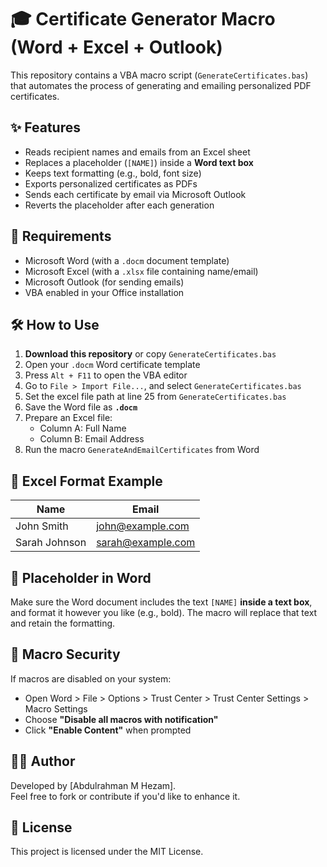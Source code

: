 # 🎓 Certificate Generator Macro (Word + Excel + Outlook)

This repository contains a VBA macro script (`GenerateCertificates.bas`) that automates the process of generating and emailing personalized PDF certificates.

## ✨ Features

- Reads recipient names and emails from an Excel sheet
- Replaces a placeholder (`[NAME]`) inside a **Word text box**
- Keeps text formatting (e.g., bold, font size)
- Exports personalized certificates as PDFs
- Sends each certificate by email via Microsoft Outlook
- Reverts the placeholder after each generation

## 📂 Requirements

- Microsoft Word (with a `.docm` document template)
- Microsoft Excel (with a `.xlsx` file containing name/email)
- Microsoft Outlook (for sending emails)
- VBA enabled in your Office installation

## 🛠 How to Use

1. **Download this repository** or copy `GenerateCertificates.bas`
2. Open your `.docm` Word certificate template
3. Press `Alt + F11` to open the VBA editor
5. Go to `File > Import File...`, and select `GenerateCertificates.bas`
6. Set the excel file path at line 25 from `GenerateCertificates.bas`
7. Save the Word file as **`.docm`**
8. Prepare an Excel file:
    - Column A: Full Name  
    - Column B: Email Address  
9. Run the macro `GenerateAndEmailCertificates` from Word

## 📝 Excel Format Example

| Name            | Email              |
|-----------------|--------------------|
| John Smith      | john@example.com   |
| Sarah Johnson   | sarah@example.com  |

## 📌 Placeholder in Word

Make sure the Word document includes the text `[NAME]` **inside a text box**, and format it however you like (e.g., bold). The macro will replace that text and retain the formatting.

## 🔐 Macro Security

If macros are disabled on your system:
- Open Word > File > Options > Trust Center > Trust Center Settings > Macro Settings
- Choose **"Disable all macros with notification"**
- Click **"Enable Content"** when prompted

## 🧑‍💻 Author

Developed by [Abdulrahman M Hezam].  
Feel free to fork or contribute if you'd like to enhance it.

## 📄 License

This project is licensed under the MIT License.

